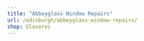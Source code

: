 ```yaml
---
title: "Abbeyglass Window Repairs"
url: /edinburgh/abbeyglass-window-repairs/
shop: Glaserei
---
```

